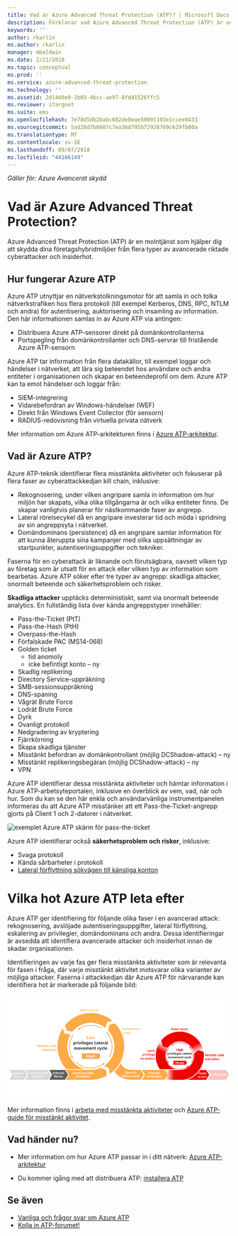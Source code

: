 ```yaml
---
title: Vad är Azure Advanced Threat Protection (ATP)? | Microsoft Docs
description: Förklarar vad Azure Advanced Threat Protection (ATP) är och vilka typer av misstänkta aktiviteter kan identifiera
keywords: ''
author: rkarlin
ms.author: rkarlin
manager: mbaldwin
ms.date: 2/21/2018
ms.topic: conceptual
ms.prod: ''
ms.service: azure-advanced-threat-protection
ms.technology: ''
ms.assetid: 2d14d0e9-1b03-4bcc-ae97-8fd41526ffc5
ms.reviewer: itargoet
ms.suite: ems
ms.openlocfilehash: 7e78d5db2babc682de8eae50091193e1ccee8433
ms.sourcegitcommit: 5ad28d7b0607c7ea36d795b72928769c629fb80a
ms.translationtype: MT
ms.contentlocale: sv-SE
ms.lasthandoff: 09/07/2018
ms.locfileid: "44166149"
---
```

*Gäller för: Azure Avancerat skydd*


# <a name="what-is-azure-advanced-threat-protection"></a>Vad är Azure Advanced Threat Protection?
Azure Advanced Threat Protection (ATP) är en molntjänst som hjälper dig att skydda dina företagshybridmiljöer från flera typer av avancerade riktade cyberattacker och insiderhot.

## <a name="how-azure-atp-works"></a>Hur fungerar Azure ATP

Azure ATP utnyttjar en nätverkstolkningsmotor för att samla in och tolka nätverkstrafiken hos flera protokoll (till exempel Kerberos, DNS, RPC, NTLM och andra) för autentisering, auktorisering och insamling av information. Den här informationen samlas in av Azure ATP via antingen:

-   Distribuera Azure ATP-sensorer direkt på domänkontrollanterna
-   Portspegling från domänkontrollanter och DNS-servrar till fristående Azure ATP-sensorn

Azure ATP tar information från flera datakällor, till exempel loggar och händelser i nätverket, att lära sig beteendet hos användare och andra entiteter i organisationen och skapar en beteendeprofil om dem.
Azure ATP kan ta emot händelser och loggar från:

-   SIEM-integrering
-   Vidarebefordran av Windows-händelser (WEF)
-   Direkt från Windows Event Collector (för sensorn)
-   RADIUS-redovisning från virtuella privata nätverk


Mer information om Azure ATP-arkitekturen finns i [Azure ATP-arkitektur](atp-architecture.md).

## <a name="what-does-azure-atp-do"></a>Vad är Azure ATP?

Azure ATP-teknik identifierar flera misstänkta aktiviteter och fokuserar på flera faser av cyberattackkedjan kill chain, inklusive:

-   Rekognosering, under vilken angripare samla in information om hur miljön har skapats, vilka olika tillgångarna är och vilka entiteter finns. De skapar vanligtvis planerar för nästkommande faser av angrepp.
-   Lateral rörelsecykel då en angripare investerar tid och möda i spridning av sin angreppsyta i nätverket.
-   Domändominans (persistence) då en angripare samlar information för att kunna återuppta sina kampanjer med olika uppsättningar av startpunkter, autentiseringsuppgifter och tekniker. 

Faserna för en cyberattack är liknande och förutsägbara, oavsett vilken typ av företag som är utsatt för en attack eller vilken typ av information som bearbetas.
Azure ATP söker efter tre typer av angrepp: skadliga attacker, onormalt beteende och säkerhetsproblem och risker.

**Skadliga attacker** upptäcks deterministiskt, samt via onormalt beteende analytics. En fullständig lista över kända angreppstyper innehåller:

-   Pass-the-Ticket (PtT)
-   Pass-the-Hash (PtH)
-   Overpass-the-Hash
-   Förfalskade PAC (MS14-068)
-   Golden ticket
    -   tid anomoly
    -   icke befintligt konto – ny
-   Skadlig replikering
-   Directory Service-uppräkning
-   SMB-sessionsuppräkning
-   DNS-spaning
-   Vågrät Brute Force 
-   Lodrät Brute Force
-   Dyrk
-   Ovanligt protokoll
-   Nedgradering av kryptering
-   Fjärrkörning
-   Skapa skadliga tjänster
-   Misstänkt befordran av domänkontrollant (möjlig DCShadow-attack) – ny
-   Misstänkt replikeringsbegäran (möjlig DCShadow-attack) – ny
-   VPN 


Azure ATP identifierar dessa misstänkta aktiviteter och hämtar information i Azure ATP-arbetsyteportalen, inklusive en överblick av vem, vad, när och hur. Som du kan se den här enkla och användarvänliga instrumentpanelen informeras du att Azure ATP misstänker att ett Pass-the-Ticket-angrepp gjorts på Client 1 och 2-datorer i nätverket.

 ![exemplet Azure ATP skärm för pass-the-ticket](media/pass-the-ticket-sa.png)


Azure ATP identifierar också **säkerhetsproblem och risker**, inklusive:

-   Svaga protokoll
-   Kända sårbarheter i protokoll
-   [Lateral förflyttning sökvägen till känsliga konton](use-case-lateral-movement-path.md)

# <a name="what-threats-does-azure-atp-look-for"></a>Vilka hot Azure ATP leta efter

Azure ATP ger identifiering för följande olika faser i en avancerad attack: rekognosering, avslöjade autentiseringsuppgifter, lateral förflyttning, eskalering av privilegier, domändominans och andra. Dessa identifieringar är avsedda att identifiera avancerade attacker och insiderhot innan de skadar organisationen.

Identifieringen av varje fas ger flera misstänkta aktiviteter som är relevanta för fasen i fråga, där varje misstänkt aktivitet motsvarar olika varianter av möjliga attacker.
Faserna i attackkedjan där Azure ATP för närvarande kan identifiera hot är markerade på följande bild:

![Azure ATP-fokuserar på lateral aktivitet i attackkedjan](media/attack-kill-chain-small.jpg)


Mer information finns i [arbeta med misstänkta aktiviteter](working-with-suspicious-activities.md) och [Azure ATP-guide för misstänkt aktivitet](suspicious-activity-guide.md).

## <a name="whats-next"></a>Vad händer nu?

-   Mer information om hur Azure ATP passar in i ditt nätverk: [Azure ATP-arkitektur](atp-architecture.md)

-   Du kommer igång med att distribuera ATP: [installera ATP](install-atp-step1.md)


## <a name="see-also"></a>Se även
- [Vanliga och frågor svar om Azure ATP](atp-technical-faq.md)
- [Kolla in ATP-forumet!](https://aka.ms/azureatpcommunity)